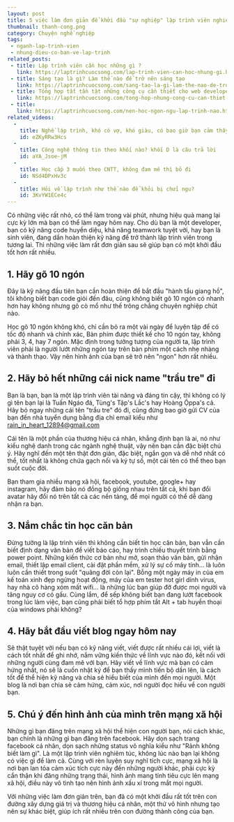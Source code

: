 ```yaml
---
layout: post
title: 5 việc làm đơn giản để khởi đầu "sự nghiệp" lập trình viên nghiêm túc
thumbnail: thanh-cong.png
category: Chuyện nghề nghiệp
tags:
 - nganh-lap-trinh-vien
 - nhung-dieu-co-ban-ve-lap-trinh
related_posts:
 - title: Lập trình viên cần học những gì ?
   link: https://laptrinhcuocsong.com/lap-trinh-vien-can-hoc-nhung-gi.html
 - title: Sáng tạo là gì? Làm thế nào để trở nên sáng tạo
   link: https://laptrinhcuocsong.com/sang-tao-la-gi-lam-the-nao-de-tro-nen-sang-tao.html
 - title: Tổng hợp tất tần tật những công cụ cần thiết cho web developer
   link: https://laptrinhcuocsong.com/tong-hop-nhung-cong-cu-can-thiet-cho-web-developer.html
 - title:
   link: https://laptrinhcuocsong.com/nen-hoc-ngon-ngu-lap-trinh-nao.html
related_videos:
  -
    title: Nghề lập trình, khó có vợ, khó giàu, có bao giờ bạn cảm thấy chán nản
    id: eZKyRRw3Hcs
  -
    title: Công nghệ thông tin theo khối nào? khối D là câu trả lời
    id: aYA_Jsoe-jM
  -
    title: Học cấp 3 muốn theo CNTT, không đam mê thì bỏ đi
    id: NSd4DPxHv3c
  -
    title: Hỏi về lập trình như thế nào để khỏi bị chửi ngu?
    id: 3KvYW1ECe4c
---
```

Có những việc rất nhỏ, có thể làm trong vài phút, nhưng hiệu quả mang lại cực kỳ lớn mà bạn có thể làm ngay hôm nay. Cho dù bạn là một developer, bạn có kỹ năng code huyền diệu, khả năng teamwork tuyệt vời, hay bạn là sinh viên, đang dần hoàn thiện kỹ năng để trở thành lập trình viên trong tương lai. Thì những việc làm rất đơn giản sau sẽ giúp bạn có một khởi đầu tốt hơn rất nhiều.

## 1. Hãy gõ 10 ngón

Đây là kỹ năng đầu tiên bạn cần hoàn thiện để bắt đầu "hành tẩu giang hồ", tôi không biết bạn code giỏi đến đâu, cũng không biết gõ 10 ngón có nhanh hơn hay không nhưng gõ cò mổ như thế trông chẳng chuyên nghiệp chút nào.

Học gõ 10 ngón không khó, chỉ cần bỏ ra một vài ngày để luyện tập để có tốc độ nhanh và chính xác, Bàn phím được thiết kế cho 10 ngón tay, không phải 3, 4, hay 7 ngón. Mặc định trong tưởng tượng của người ta,  lập trình viên phải là người lướt những ngón tay trên bàn phím một cách nhẹ nhàng và thành thạo. Vậy nên hình ảnh của bạn sẽ trở nên "ngon" hơn rất nhiều.

## 2. Hãy bỏ hết những cái nick name "trẩu tre" đi

Bạn là bạn, bạn là một lập trình viên tài năng và đáng tin cậy, thì không có lý gì tên bạn lại là Tuấn Ngáo đá, Tùng's Tập's Lắc's hay Hoàng Ộppa's cả. Hãy bỏ ngay những cái tên "trẩu tre" đó đi, cũng đừng bao giờ gửi CV của bạn đến nhà tuyển dụng bằng địa chỉ email kiểu như rain_in_heart_12894@gmail.com 

Cái tên là một phần của thương hiệu cá nhân, khẳng định bạn là ai, nó như kiểu nghệ danh trong các ngành nghệ thuật, vậy nên bạn cần đặc biệt chú ý. Hãy nghĩ đến một tên thật đơn giản, đặc biệt, ngắn gọn và dễ nhớ nhất có thể, tốt nhất là không chứa gạch nối và ký tự số, một cái tên có thể theo bạn suốt cuộc đời.

Bạn tham gia nhiều mạng xã hội, facebook, youtube, google+ hay instagram, hãy đảm bảo nó đồng bộ giống nhau trên tất cả, khi bạn đổi avatar hãy đổi nó trên tất cả các nền tảng, để mọi người có thể dễ dàng nhận ra bạn.

## 3. Nắm chắc tin học căn bản

Đừng tưởng là lập trình viên thì không cần biết tin học căn bản, bạn vẫn cần biết định dạng văn bản để viết báo cáo, hay trình chiếu thuyết trình bằng power point. Những kiến thức cơ bản như mở, soạn thảo văn bản, gửi nhận email, thiết lập email client, cài đặt phần mềm, xử lý sự cố máy tính... là luôn luôn cần thiết trong suốt "quãng đời còn lại". Bỗng một ngày máy in của em kế toán xinh đẹp ngừng hoạt động, máy của em tester hot girl dính virus, hay nhà cô hàng xóm mất wifi... là những lúc bạn giúp đỡ được mọi người và tăng nguy cơ có gấu. Cùng lắm, để sếp không biết bạn đang lướt facebook trong lúc làm việc, bạn cũng phải biết tổ hợp phím tắt Alt + tab huyền thoại của windows phải không?

## 4. Hãy bắt đầu viết blog ngay hôm nay

Sẽ thật tuyệt vời nếu bạn có kỹ năng viết, viết được rất nhiều cái lợi, viết là cách tốt nhất để ghi nhớ, nắm vững kiến thức về lĩnh vực nào đó, kết nối với những người cùng đam mê với bạn. Hãy viết về lĩnh vực mà bạn có cảm hứng nhất, nó sẽ là cuốn nhật ký để bạn thấy mình tiến bộ dần lên, là cách tốt để thể hiện kỹ năng và chia sẻ hiểu biết của mình đến mọi người. Một blog là nơi bạn chia sẻ cảm hứng, cảm xúc, nơi người đọc hiểu về con người bạn.

## 5. Chú ý đến hình ảnh của mình trên mạng xã hội

Những gì bạn đăng trên mạng xã hội thể hiện con người bạn, nói cách khác, bạn chính là những gì bạn đăng trên facebook. Hãy dọn sạch trang facebook cá nhân, dọn sạch những status vô nghĩa kiểu như "Rảnh không biết làm gì". Là một lập trình viên nghiêm túc, không lúc nào bạn lại không có việc gì để làm cả. Cùng với rèn luyện suy nghĩ tích cực, mạng xã hội là nơi bạn lan tỏa cảm xúc tích cực này đến những người khác, phải cực kỳ cẩn thận khi đăng những trạng thái, hình ảnh mang tính tiêu cực lên mạng xã hội, điều này vô tình tạo nên hình ảnh xấu xí trong mắt mọi người.

Với những việc làm đơn giản trên, bạn đã có một khởi đầu rất tốt trên con đường xây dựng giá trị và thương hiệu cá nhân, một thứ vô hình nhưng tạo nên sự khác biệt,  giúp ích rất nhiều trên con đường thành công của bạn. 
